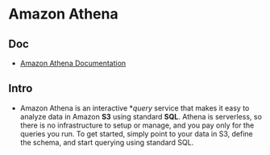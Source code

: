 # Amazon Athena

## Doc
* [Amazon Athena Documentation](https://docs.aws.amazon.com/athena/)

## Intro
* Amazon Athena is an interactive **query* service that makes it easy to analyze data
  in Amazon **S3** using standard **SQL**. Athena is serverless, so there is no infrastructure
  to setup or manage, and you pay only for the queries you run. To get started,
  simply point to your data in S3, define the schema, and start querying using standard SQL. 
